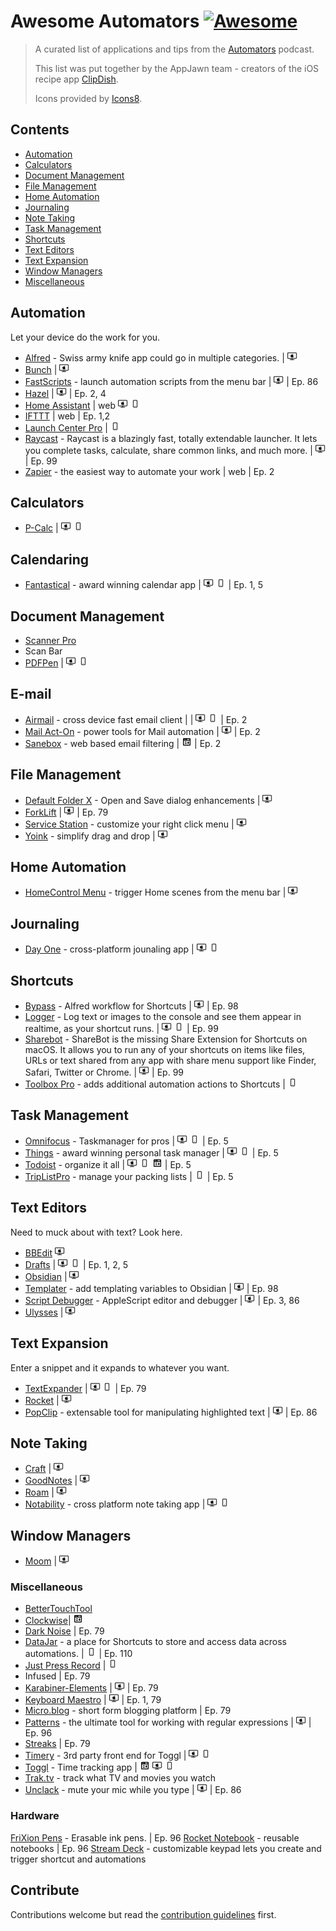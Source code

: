 # Awesome Automators [![Awesome](https://awesome.re/badge.svg)](https://awesome.re)

> A curated list of applications and tips from the [Automators](https://automators.fm/) podcast. 
>
> This list was put together by the AppJawn team - creators of the iOS recipe app [ClipDish](https://getclipdish.com).
>
>Icons provided by [Icons8](https://icons8.com).

## Contents

- [Automation](#automation)
- [Calculators](#calculators)
- [Document Management](#document-management)
- [File Management](#file-management)
- [Home Automation](#home-automation)
- [Journaling](#journaling)
- [Note Taking](#note-taking)
- [Task Management](#task-management)
- [Shortcuts](#shortcuts)
- [Text Editors](#text-editors)
- [Text Expansion](#text-expansion)
- [Window Managers](#window-managers)
- [Miscellaneous](#miscellaneous)

## Automation

Let your device do the work for you.

- [Alfred](https://www.alfredapp.com/) - Swiss army knife app could go in multiple categories. |  ![macOS](icons/icons8-mac-client.png)
- [Bunch](https://bunchapp.co) | ![macOS](icons/icons8-mac-client.png)
- [FastScripts](https://redsweater.com/fastscripts/) - launch automation scripts from the menu bar | ![macOS](icons/icons8-mac-client.png) | Ep. 86
- [Hazel](https://www.noodlesoft.com) | ![macOS](icons/icons8-mac-client.png) | Ep. 2, 4
- [Home Assistant](https://www.home-assistant.io) | web ![macOS](icons/icons8-mac-client.png) ![iOS](icons/icons8-iphone.png)
- [IFTTT](https://ifttt.com/) | web | Ep. 1,2
- [Launch Center Pro](https://apps.apple.com/us/app/launch-center-pro/id532016360) | ![iOS](icons/icons8-iphone.png)
- [Raycast](https://www.raycast.com/) - Raycast is a blazingly fast, totally extendable launcher. It lets you complete tasks, calculate, share common links, and much more. | ![macOS](icons/icons8-mac-client.png) | Ep. 99
- [Zapier](https://zapier.com) - the easiest way to automate your work | web | Ep. 2

## Calculators

- [P-Calc](https://pcalc.com) | ![macOS](icons/icons8-mac-client.png) ![iOS](icons/icons8-iphone.png)

## Calendaring
- [Fantastical](https://flexibits.com/fantastical) - award winning calendar app | ![macOS](icons/icons8-mac-client.png) ![iOS](icons/icons8-iphone.png) | Ep. 1, 5

## Document Management

- [Scanner Pro](https://readdle.com/scannerpro)
- Scan Bar
- [PDFPen](https://pdfpen.com) | ![macOS](icons/icons8-mac-client.png) ![iOS](icons/icons8-iphone.png)

## E-mail

- [Airmail](https://airmailapp.com/) - cross device fast email client | | ![macOS](icons/icons8-mac-client.png) ![iOS](icons/icons8-iphone.png) | Ep. 2
- [Mail Act-On](https://smallcubed.com/) - power tools for Mail automation | ![macOS](icons/icons8-mac-client.png) | Ep. 2
- [Sanebox](https://www.sanebox.com) - web based email filtering | ![web](icons/icons8-web-16.png) | Ep. 2

## File Management

- [Default Folder X](https://stclairsoft.com/DefaultFolderX/) - Open and Save dialog enhancements | ![macOS](icons/icons8-mac-client.png)
- [ForkLift](https://binarynights.com) | ![macOS](icons/icons8-mac-client.png) | Ep. 79
- [Service Station](https://servicestation.menu) - customize your right click menu | ![macOS](icons/icons8-mac-client.png)
- [Yoink](https://eternalstorms.at/yoink/mac/index.html) - simplify drag and drop | ![macOS](icons/icons8-mac-client.png)

## Home Automation
- [HomeControl Menu](https://apps.apple.com/us/app/homecontrol-menu-for-homekit/id1547121417) - trigger Home scenes from the menu bar | ![macOS](icons/icons8-mac-client.png)

## Journaling

- [Day One](https://dayoneapp.com) - cross-platform jounaling app | ![macOS](icons/icons8-mac-client.png) ![iOS](icons/icons8-iphone.png)

## Shortcuts

- [Bypass](https://www.thoughtasylum.com/alfred/alfred_bypass_for_shortcuts/) - Alfred workflow for Shortcuts | ![macOS](icons/icons8-mac-client.png) | Ep. 98
- [Logger](https://www.logger.rocks/) - Log text or images to the console and see them appear in realtime, as your shortcut runs. | ![macOS](icons/icons8-mac-client.png) ![iOS](icons/icons8-iphone.png) | Ep. 99
- [Sharebot](https://apps.apple.com/us/app/sharebot-for-shortcuts/id1597340986) - ShareBot is the missing Share Extension for Shortcuts on macOS. It allows you to run any of your shortcuts on items like files, URLs or text shared from any app with share menu support like Finder, Safari, Twitter or Chrome. | ![macOS](icons/icons8-mac-client.png) | Ep. 99
- [Toolbox Pro](https://toolboxpro.app) - adds additional automation actions to Shortcuts | ![iOS](icons/icons8-iphone.png)

## Task Management
- [Omnifocus](https://www.omnigroup.com/omnifocus/) - Taskmanager for pros | ![macOS](icons/icons8-mac-client.png) ![iOS](icons/icons8-iphone.png) | Ep. 5
- [Things](https://culturedcode.com/things/) - award winning personal task manager | ![macOS](icons/icons8-mac-client.png) ![iOS](icons/icons8-iphone.png) | Ep. 5
- [Todoist](https://todoist.com/) - organize it all | ![macOS](icons/icons8-mac-client.png) ![iOS](icons/icons8-iphone.png) ![web](icons/icons8-web-16.png) | Ep. 5
- [TripListPro](https://apps.apple.com/us/app/triplist-packing-list-manager/id696726953) - manage your packing lists | ![iOS](icons/icons8-iphone.png) | Ep. 5

## Text Editors

Need to muck about with text? Look here.

- [BBEdit](https://www.barebones.com/products/bbedit/) ![macOS](icons/icons8-mac-client.png)
- [Drafts](https://getdrafts.com/) | ![macOS](icons/icons8-mac-client.png) ![iOS](icons/icons8-iphone.png) | Ep. 1, 2, 5
- [Obsidian](https://obsidian.md/) | ![macOS](icons/icons8-mac-client.png)
- [Templater](https://github.com/SilentVoid13/Templater) - add templating variables to Obsidian | ![macOS](icons/icons8-mac-client.png) | Ep. 98
- [Script Debugger](https://latenightsw.com/) - AppleScript editor and debugger | ![macOS](icons/icons8-mac-client.png) | Ep. 3, 86
- [Ulysses](https://ulysses.app/) | ![macOS](icons/icons8-mac-client.png)

## Text Expansion

Enter a snippet and it expands to whatever you want.

- [TextExpander](https://textexpander.com) | ![macOS](icons/icons8-mac-client.png) ![iOS](icons/icons8-iphone.png) | Ep. 79
- [Rocket](https://matthewpalmer.net/rocket/) | ![macOS](icons/icons8-mac-client.png)
- [PopClip](https://pilotmoon.com/popclip/) - extensable tool for manipulating highlighted text | ![macOS](icons/icons8-mac-client.png) | Ep. 86

## Note Taking

- [Craft](https://www.craft.do) | ![macOS](icons/icons8-mac-client.png)
- [GoodNotes](https://www.goodnotes.com) | ![macOS](icons/icons8-mac-client.png)
- [Roam](https://roamresearch.com) | ![macOS](icons/icons8-mac-client.png)
- [Notability](https://notability.com) - cross platform note taking app | ![macOS](icons/icons8-mac-client.png) ![iOS](icons/icons8-iphone.png)

## Window Managers

- [Moom](https://manytricks.com/moom/) | ![macOS](icons/icons8-mac-client.png)

### Miscellaneous

- [BetterTouchTool](https://folivora.ai)
- [Clockwise](https://www.getclockwise.com)| ![web](icons/icons8-web-16.png)
- [Dark Noise](https://darknoise.app) | Ep. 79
- [DataJar](https://datajar.app) - a place for Shortcuts to store and access data across automations. | ![iOS](icons/icons8-iphone.png) | Ep. 110
- [Just Press Record](https://www.openplanetsoftware.com/just-press-record/) | ![iOS](icons/icons8-iphone.png)
- Infused | Ep. 79
- [Karabiner-Elements](https://pqrs.org/osx/karabiner/) | ![macOS](icons/icons8-mac-client.png) | Ep. 79
- [Keyboard Maestro](https://www.keyboardmaestro.com/) | ![macOS](icons/icons8-mac-client.png) | Ep. 1, 79 
- [Micro.blog](https://micro.blog) - short form blogging platform | Ep. 79
- [Patterns](https://krillapps.com/patterns/) - the ultimate tool for working with regular expressions | ![macOS](icons/icons8-mac-client.png) | Ep. 96
- [Streaks](https://streaksapp.com) | Ep. 79
- [Timery](https://timeryapp.com/) - 3rd party front end for Toggl | ![macOS](icons/icons8-mac-client.png) ![iOS](icons/icons8-iphone.png)
- [Toggl](https://timeryapp.com/) - Time tracking app | ![web](icons/icons8-web-16.png) ![macOS](icons/icons8-mac-client.png) ![iOS](icons/icons8-iphone.png)
- [Trak.tv](https://trakt.tv) - track what TV and movies you watch 
- [Unclack](https://unclack.app/#/) - mute your mic while you type | ![macOS](icons/icons8-mac-client.png) | Ep. 86

### Hardware

[FriXion Pens](https://www.pilotpen.us/categories/frixion-erasable-ink-pens/) - Erasable ink pens. | Ep. 96
[Rocket Notebook](https://getrocketbook.com/collections/notebooks) - reusable notebooks | Ep. 96
[Stream Deck](https://www.elgato.com/en/stream-deck) - customizable keypad lets you create and trigger shortcut and automations

## Contribute


Contributions welcome but read the [contribution guidelines](contributing.md) first.
